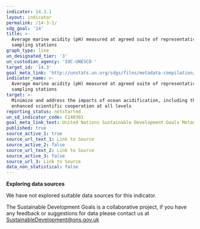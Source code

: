 ```yaml
---
indicator: 14.3.1
layout: indicator
permalink: /14-3-1/
sdg_goal: '14'
title: >-
  Average marine acidity (pH) measured at agreed suite of representative
  sampling stations
graph_type: line
un_designated_tier: '3'
un_custodian_agency: 'IOC-UNESCO '
target_id: '14.3'
goal_meta_link: 'http://unstats.un.org/sdgs/files/metadata-compilation/Metadata-Goal-14.pdf'
indicator_name: >-
  Average marine acidity (pH) measured at agreed suite of representative
  sampling stations
target: >-
  Minimize and address the impacts of ocean acidification, including through
  enhanced scientific cooperation at all levels
reporting_status: notstarted
un_sd_indicator_code: C140301
goal_meta_link_text: United Nations Sustainable Development Goals Metadata (pdf 288kB)
published: true
source_active_1: true
source_url_text_1: Link to Source
source_active_2: false
source_url_text_2: Link to Source
source_active_3: false
source_url_3: Link to Source
data_non_statistical: false
---
```

**Exploring data sources**

We have not explored suitable data sources for this indicator. 

The Sustainable Development Goals is a collaborative project, if you have any feedback or suggestions for data please contact us at <SustainableDevelopment@ons.gov.uk>
